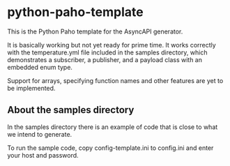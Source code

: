 # python-paho-template
This is the Python Paho template for the AsyncAPI generator.

It is basically working but not yet ready for prime time. It works correctly with the temperature.yml file included in the samples directory, which demonstrates a subscriber, a publisher, and a payload class with an embedded enum type.

Support for arrays, specifying function names and other features are yet to be implemented.



## About the samples directory

In the samples directory there is an example of code that is close to what we intend to generate.

To run the sample code, copy config-template.ini to config.ini and enter your host and password.

